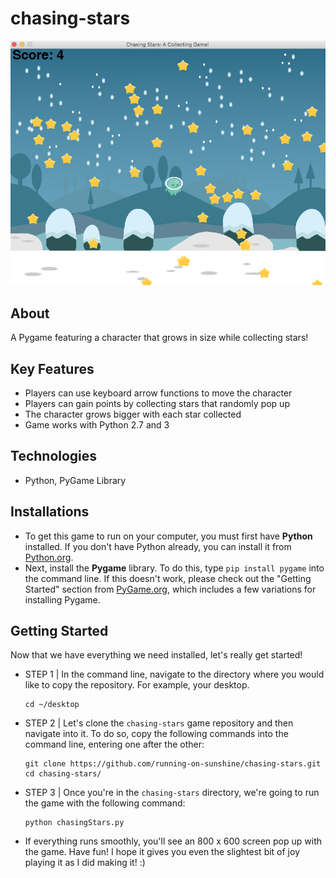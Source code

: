 # chasing-stars

![Game Screenshot](screenshots/chasingStars-screen.png)

## About

A Pygame featuring a character that grows in size while collecting stars!

## Key Features

* Players can use keyboard arrow functions to move the character
* Players can gain points by collecting stars that randomly pop up
* The character grows bigger with each star collected
* Game works with Python 2.7 and 3

## Technologies

* Python, PyGame Library 

## Installations

* To get this game to run on your computer, you must first have **Python** installed. If you don't have Python already, you can install it from [Python.org](https://www.python.org/).
* Next, install the **Pygame** library. To do this, type `pip install pygame` into the command line. If this doesn't work, please check out the "Getting Started" section from [PyGame.org](https://www.pygame.org/wiki/GettingStarted), which includes a few variations for installing Pygame.

## Getting Started

Now that we have everything we need installed, let's really get started! 

* STEP 1 | In the command line, navigate to the directory where you would like to copy the repository. For example, your desktop.
  ```
  cd ~/desktop
  ```
* STEP 2 | Let's clone the `chasing-stars` game repository and then navigate into it. To do so, copy the following commands into the command line, entering one after the other:

  ```
  git clone https://github.com/running-on-sunshine/chasing-stars.git
  cd chasing-stars/
  ```
* STEP 3 | Once you're in the `chasing-stars` directory, we're going to run the game with the following command:

  ```
  python chasingStars.py
  ```
* If everything runs smoothly, you'll see an 800 x 600 screen pop up with the game. Have fun! I hope it gives you even the slightest bit of joy playing it as I did making it! :)